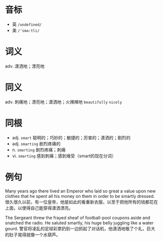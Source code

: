 # 音标

- 英 `/undefined/`
- 美 `/'sma:tli/`

# 词义

adv. 潇洒地；漂亮地


# 同义

adv. 刺痛地；漂亮地；潇洒地；火辣辣地
`beautifully` `nicely`

# 同根

- adj. `smart` 聪明的；巧妙的；敏捷的；厉害的；潇洒的；剧烈的
- adj. `smarting` 剧烈疼痛的
- n. `smarting` 剧烈疼痛；刺痛
- vi. `smarting` 感到刺痛；感到难受（smart的现在分词）

# 例句

Many years ago there lived an Emperor who laid so great a value upon new clothes that he spent all his money on them in order to be smartly dressed.
很久很久以前，有一位皇帝，他是如此的看重新衣服，以至于把他所有的钱都花在上面，以使得自己能穿得潇洒漂亮。

The Sergeant threw the frayed sheaf of football-pool coupons aside and snatched the radio. He saluted smartly, his huge belly juggling like a water gourd.
警官将凌乱的足球彩票扔到一边抓起了对话机，他潇洒地敬了个礼，巨大的肚子晃得就像一个水葫芦。


